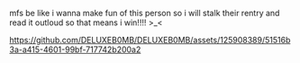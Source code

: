 mfs be like i wanna make fun of this person so i will stalk their rentry and read it outloud so that means i win!!!! >_<

https://github.com/DELUXEB0MB/DELUXEB0MB/assets/125908389/51516b3a-a415-4601-99bf-717742b200a2

